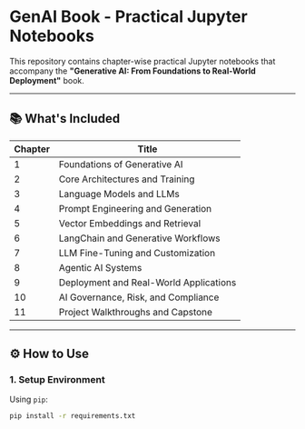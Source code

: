 # GenAI Book - Practical Jupyter Notebooks

This repository contains chapter-wise practical Jupyter notebooks that accompany the **"Generative AI: From Foundations to Real-World Deployment"** book.

---

## 📚 What's Included

| Chapter | Title                                  |
|---------|----------------------------------------|
| 1       | Foundations of Generative AI           |
| 2       | Core Architectures and Training        |
| 3       | Language Models and LLMs               |
| 4       | Prompt Engineering and Generation      |
| 5       | Vector Embeddings and Retrieval        |
| 6       | LangChain and Generative Workflows     |
| 7       | LLM Fine-Tuning and Customization      |
| 8       | Agentic AI Systems                     |
| 9       | Deployment and Real-World Applications |
| 10      | AI Governance, Risk, and Compliance    |
| 11      | Project Walkthroughs and Capstone      |

---

## ⚙️ How to Use

### 1. Setup Environment

Using `pip`:
```bash
pip install -r requirements.txt
